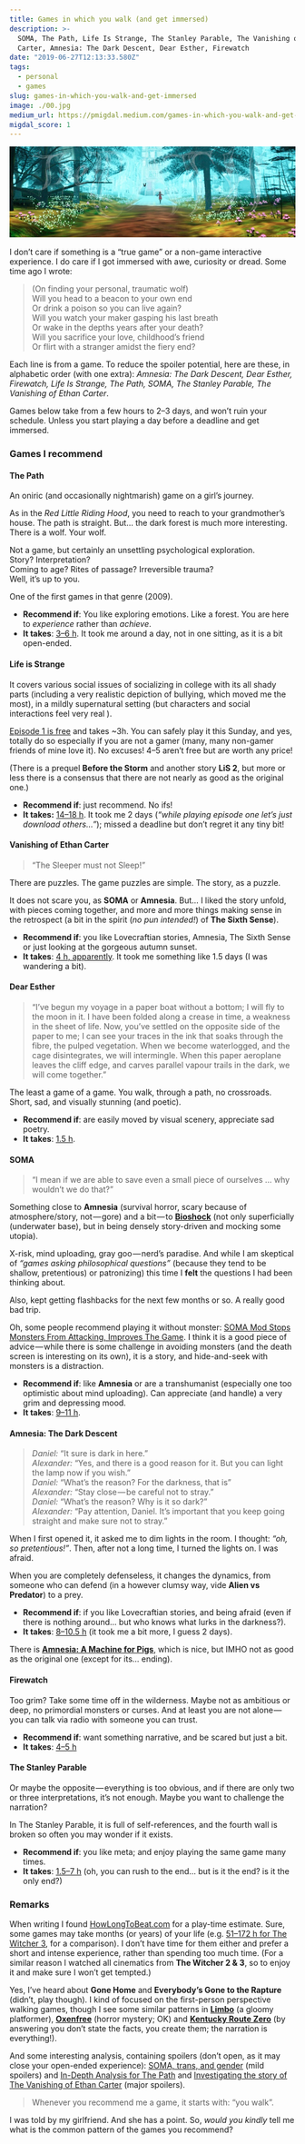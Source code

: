 ```yaml
---
title: Games in which you walk (and get immersed)
description: >-
  SOMA, The Path, Life Is Strange, The Stanley Parable, The Vanishing of Ethan
  Carter, Amnesia: The Dark Descent, Dear Esther, Firewatch
date: "2019-06-27T12:13:33.580Z"
tags:
  - personal
  - games
slug: games-in-which-you-walk-and-get-immersed
image: ./00.jpg
medium_url: https://pmigdal.medium.com/games-in-which-you-walk-and-get-immersed-a80ad2bcfa7f
migdal_score: 1
---
```


![](./00.jpg)

I don’t care if something is a “true game” or a non-game interactive experience. I do care if I got immersed with awe, curiosity or dread. Some time ago I wrote:

> (On finding your personal, traumatic wolf)  
> Will you head to a beacon to your own end  
> Or drink a poison so you can live again?  
> Will you watch your maker gasping his last breath  
> Or wake in the depths years after your death?  
> Will you sacrifice your love, childhood’s friend  
> Or flirt with a stranger amidst the fiery end?

Each line is from a game. To reduce the spoiler potential, here are these, in alphabetic order (with one extra): _Amnesia: The Dark Descent, Dear Esther, Firewatch, Life Is Strange, The Path, SOMA, The Stanley Parable, The Vanishing of Ethan Carter_.

Games below take from a few hours to 2–3 days, and won’t ruin your schedule. Unless you start playing a day before a deadline and get immersed.

### Games I recommend

#### The Path

An oniric (and occasionally nightmarish) game on a girl’s journey.

As in the _Red Little Riding Hood_, you need to reach to your grandmother’s house. The path is straight. But… the dark forest is much more interesting. There is a wolf. Your wolf.

Not a game, but certainly an unsettling psychological exploration.   
Story? Interpretation?  
Coming to age? Rites of passage? Irreversible trauma?  
Well, it’s up to you.

One of the first games in that genre (2009).

- **Recommend if**: You like exploring emotions. Like a forest. You are here to _experience_ rather than _achieve_.
- **It takes**: [3–6 h](https://howlongtobeat.com/game.php?id=10128). It took me around a day, not in one sitting, as it is a bit open-ended.

#### Life is Strange

It covers various social issues of socializing in college with its all shady parts (including a very realistic depiction of bullying, which moved me the most), in a mildly supernatural setting (but characters and social interactions feel very real ).

[Episode 1 is free](https://store.steampowered.com/app/319630/Life_is_Strange__Episode_1/) and takes ~3h. You can safely play it this Sunday, and yes, totally do so especially if you are not a gamer (many, many non-gamer friends of mine love it). No excuses! 4–5 aren’t free but are worth any price!

(There is a prequel **Before the Storm** and another story **LiS 2**, but more or less there is a consensus that there are not nearly as good as the original one.)

- **Recommend if**: just recommend. No ifs!
- **It takes:** [14–18 h](https://howlongtobeat.com/game.php?id=21702). It took me 2 days (_“while playing episode one let’s just download others…”_); missed a deadline but don’t regret it any tiny bit!

#### Vanishing of Ethan Carter

> “The Sleeper must not Sleep!”

There are puzzles. The game puzzles are simple. The story, as a puzzle.

It does not scare you, as **SOMA** or **Amnesia**. But… I liked the story unfold, with pieces coming together, and more and more things making sense in the retrospect (a bit in the spirit (_no pun intended!_) of **The Sixth Sense**).

- **Recommend if**: you like Lovecraftian stories, Amnesia, The Sixth Sense or just looking at the gorgeous autumn sunset.
- **It takes**: [4 h, apparently](https://howlongtobeat.com/game.php?id=21142). It took me something like 1.5 days (I was wandering a bit).

#### Dear Esther

> “I’ve begun my voyage in a paper boat without a bottom; I will fly to the moon in it. I have been folded along a crease in time, a weakness in the sheet of life. Now, you’ve settled on the opposite side of the paper to me; I can see your traces in the ink that soaks through the fibre, the pulped vegetation. When we become waterlogged, and the cage disintegrates, we will intermingle. When this paper aeroplane leaves the cliff edge, and carves parallel vapour trails in the dark, we will come together.”

The least a game of a game. You walk, through a path, no crossroads. Short, sad, and visually stunning (and poetic).

- **Recommend if**: are easily moved by visual scenery, appreciate sad poetry.
- **It takes**: [1.5 h](https://howlongtobeat.com/game.php?id=43743).

#### SOMA

> “I mean if we are able to save even a small piece of ourselves … why wouldn’t we do that?”

Something close to **Amnesia** (survival horror, scary because of atmosphere/story, not — gore) and a bit — to [**Bioshock**](https://en.wikipedia.org/wiki/BioShock) (not only superficially (underwater base), but in being densely story-driven and mocking some utopia).

X-risk, mind uploading, gray goo — nerd’s paradise. And while I am skeptical of _“games asking philosophical questions”_ (because they tend to be shallow, pretentious) or patronizing) this time I **felt** the questions I had been thinking about.

Also, kept getting flashbacks for the next few months or so. A really good bad trip.

Oh, some people recommend playing it without monster: [SOMA Mod Stops Monsters From Attacking, Improves The Game](https://kotaku.com/soma-mod-stops-monsters-from-attacking-makes-game-bett-1751216547). I think it is a good piece of advice — while there is some challenge in avoiding monsters (and the death screen is interesting on its own), it is a story, and hide-and-seek with monsters is a distraction.

- **Recommend if**: like **Amnesia** or are a transhumanist (especially one too optimistic about mind uploading). Can appreciate (and handle) a very grim and depressing mood.
- **It takes**: [9–11 h](https://howlongtobeat.com/game.php?id=43743).

#### Amnesia: The Dark Descent

> _Daniel:_ “It sure is dark in here.”  
> _Alexander:_ “Yes, and there is a good reason for it. But you can light the lamp now if you wish.”  
> _Daniel:_ “What’s the reason? For the darkness, that is”  
> _Alexander:_ “Stay close — be careful not to stray.”  
> _Daniel:_ “What’s the reason? Why is it so dark?”  
> _Alexander:_ “Pay attention, Daniel. It’s important that you keep going straight and make sure not to stray.”

When I first opened it, it asked me to dim lights in the room. I thought: _“oh, so pretentious!”_. Then, after not a long time, I turned the lights on. I was afraid.

When you are completely defenseless, it changes the dynamics, from someone who can defend (in a however clumsy way, vide **Alien vs Predator**) to a prey.

- **Recommend if**: if you like Lovecraftian stories, and being afraid (even if there is nothing around… but who knows what lurks in the darkness?).
- **It takes**: [8–10.5 h](https://howlongtobeat.com/game.php?id=440) (it took me a bit more, I guess 2 days).

There is [**Amnesia: A Machine for Pigs**](https://en.wikipedia.org/wiki/Amnesia:_A_Machine_for_Pigs), which is nice, but IMHO not as good as the original one (except for its… ending).

#### Firewatch

Too grim? Take some time off in the wilderness. Maybe not as ambitious or deep, no primordial monsters or curses. And at least you are not alone — you can talk via radio with someone you can trust.

- **Recommend if**: want something narrative, and be scared but just a bit.
- **It takes**: [4–5 h](https://howlongtobeat.com/game.php?id=43743)

#### The Stanley Parable

Or maybe the opposite — everything is too obvious, and if there are only two or three interpretations, it’s not enough. Maybe you want to challenge the narration?

In The Stanley Parable, it is full of self-references, and the fourth wall is broken so often you may wonder if it exists.

- **Recommend if**: you like meta; and enjoy playing the same game many times.
- **It takes**: [1.5–7 h](https://howlongtobeat.com/game.php?id=14083) (oh, you can rush to the end… but is it the end? is it the only end?)

### Remarks

When writing I found [HowLongToBeat.com](https://howlongtobeat.com/) for a play-time estimate. Sure, some games may take months (or years) of your life (e.g. [51–172 h for The Witcher 3](https://howlongtobeat.com/game.php?id=10270), for a comparison). I don’t have time for them either and prefer a short and intense experience, rather than spending too much time. (For a similar reason I watched all cinematics from **The Witcher 2 & 3**, so to enjoy it and make sure I won’t get tempted.)

Yes, I’ve heard about **Gone Home** and **Everybody’s Gone to the Rapture** (didn’t, play though). I kind of focused on the first-person perspective walking games, though I see some similar patterns in [**Limbo**](https://playdead.com/games/limbo/) (a gloomy platformer), [**Oxenfree**](https://store.steampowered.com/app/388880/Oxenfree/) (horror mystery; OK) and [**Kentucky Route Zero**](http://kentuckyroutezero.com/) (by answering you don’t state the facts, you create them; the narration is everything!).

And some interesting analysis, containing spoilers (don’t open, as it may close your open-ended experience): [SOMA, trans, and gender](https://genderterror.com/2015/11/09/soma-a-trans-simon-experience/) (mild spoilers) and [In-Depth Analysis for The Path](https://gamerdame.wordpress.com/2011/08/13/in-depth-analysis-for-the-path/) and [Investigating the story of The Vanishing of Ethan Carter](http://leaden.ru/2014/10/investigating-the-story-of-the-vanishing-of-ethan-carter-spoilers/) (major spoilers).

> Whenever you recommend me a game, it starts with: “you walk”.

I was told by my girlfriend. And she has a point. So, _would you kindly_ tell me what is the common pattern of the games you recommend?
